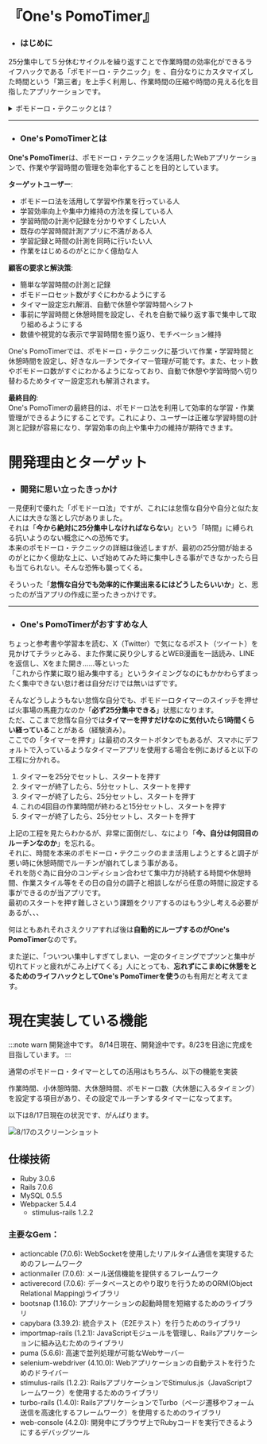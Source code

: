 # 『One's PomoTimer』

* ### はじめに
25分集中して５分休むサイクルを繰り返すことで作業時間の効率化ができるライフハックである「ポモドーロ・テクニック」を
、自分なりにカスタマイズした時間という「第三者」を上手く利用し、作業時間の圧縮や時間の見える化を目指したアプリケーションです。  

<details><summary>ポモドーロ・テクニックとは？</summary>

ChatGPTに「**ポモドーロ・テクニックというライフハックについて、まったく知らない人に向けて詳しく説明してください。**」と聞くと以下の回答が生成されました。大体あってます。

>ポモドーロ・テクニックは、時間管理と集中力向上を目的としたライフハック（生活改善術）です。1980年代にイタリア人のフランチェスコ・シリロによって開発されました。この名前は、彼が使っていたキッチンタイマーの形状がトマト（イタリア語で「ポモドーロ」）に似ていたことから名付けられました。
>ポモドーロ・テクニックの基本的な考え方は、短期間の集中力を最大限に引き出すことで、効率的かつ持続可能な働き方を実現することです。具体的な方法は以下の通りです。
>
>1. タスクをリストアップする
>まず始めに、やるべき仕事やタスクをリストアップします。これにより、何をすべきか明確にし、優先順位を決めることができます。
>
>2. 25分間集中して作業する
>キッチンタイマーやスマートフォンのタイマー機能を使って、25分間（1ポモドーロ）設定します。その間は集中してタスクに取り組みます。途中で気が散るようなことがあれば、それもメモしておいて後で対処するようにします。
>
>3. 5分間休憩する
>1ポモドーロ終了後、5分間の休憩時間を設けます。この時間はストレッチや水分補給など軽いリフレッシュ活動に使います。
>
>4. 繰り返す
>再び25分間作業し、5分間休憩するサイクルを繰り返します。4回目のポモドーロが終わったら、今度は15～30分の長めの休憩を取ります。
>
>この方法では、一定期間集中して作業し続けることで効率的な成果が得られるだけでなく、定期的な休憩も設けることで疲労やストレス蓄積を防ぐ効果があります。また、タイマーを使うことで時間に対する意識が高まり、無駄な時間を減らすことができます。
>
>ポモドーロ・テクニックは個人の作業スタイルや状況に応じてカスタマイズすることも可能です。例えば、集中力が持続する時間や休憩時間を調整したり、タスクの分割方法を工夫したりすることで、より効果的な働き方が実現できます。
</details>

---

* ### One's PomoTimerとは
**One's PomoTimer**は、ポモドーロ・テクニックを活用したWebアプリケーションで、作業や学習時間の管理を効率化することを目的としています。  

**ターゲットユーザー**:
- ポモドーロ法を活用して学習や作業を行っている人
- 学習効率向上や集中力維持の方法を探している人
- 学習時間の計測や記録を分かりやすくしたい人
- 既存の学習時間計測アプリに不満がある人
- 学習記録と時間の計測を同時に行いたい人
- 作業をはじめるのがとにかく億劫な人

**顧客の要求と解決策**:
- 簡単な学習時間の計測と記録
- ポモドーロセット数がすぐにわかるようにする
- タイマー設定忘れ解消、自動で休憩や学習時間へシフト
- 事前に学習時間と休憩時間を設定し、それを自動で繰り返す事で集中して取り組めるようにする
- 数値や視覚的な表示で学習時間を振り返り、モチベーション維持

One's PomoTimerでは、ポモドーロ・テクニックに基づいて作業・学習時間と休憩時間を設定し、好きなルーチンでタイマー管理が可能です。また、セット数やポモドーロ数がすぐにわかるようになっており、自動で休憩や学習時間へ切り替わるためタイマー設定忘れも解消されます。

**最終目的**:  
One's PomoTimerの最終目的は、ポモドーロ法を利用して効率的な学習・作業管理ができるようにすることです。これにより、ユーザーは正確な学習時間の計測と記録が容易になり、学習効率の向上や集中力の維持が期待できます。

# 開発理由とターゲット

* ### 開発に思い立ったきっかけ
一見便利で優れた「ポモドーロ法」ですが、これには怠惰な自分や自分と似た友人には大きな落とし穴がありました。  
それは「**今から絶対に25分集中しなければならない**」という「時間」に縛られる抗いようのない概念にへの恐怖です。  
本来のポモドーロ・テクニックの詳細は後述しますが、最初の25分間が始まるのがとにかく億劫な上に、いざ始めてみた時に集中しきる事ができなかったら目も当てられない。そんな恐怖も襲ってくる。  

そういった「**怠惰な自分でも効率的に作業出来るにはどうしたらいいか**」と、思ったのが当アプリの作成に至ったきっかけです。

---

* ### One's PomoTimerがおすすめな人
ちょっと参考書や学習本を読む、X（Twitter）で気になるポスト（ツイート）を見かけてチラッとみる、また作業に戻り少しするとWEB漫画を一話読み、LINEを返信し、Xをまた開き......等といった  
「これから作業に取り組み集中する」というタイミングなのにもかかわらずまったく集中できない怠け者は自分だけでは無いはずです。  

そんなどうしようもない怠惰な自分でも、ポモドーロタイマーのスイッチを押せば火事場の馬鹿力なのか「**必ず25分集中できる**」状態になります。  
ただ、ここまで怠惰な自分では**タイマーを押すだけなのに気付いたら1時間くらい経っている**ことがある（経験済み）。  
ここでの「タイマーを押す」は最初のスタートボタンでもあるが、スマホにデフォルトで入っているようなタイマーアプリを使用する場合を例にあげると以下の工程に分かれる。

1. タイマーを25分でセットし、スタートを押す
2. タイマーが終了したら、5分セットし、スタートを押す
3. タイマーが終了したら、25分セットし、スタートを押す
4. これの4回目の作業時間が終わると15分セットし、スタートを押す
5. タイマーが終了したら、25分セットし、スタートを押す

上記の工程を見たらわかるが、非常に面倒だし、なにより「**今、自分は何回目のルーチンなのか**」を忘れる。  
それに、時間を本来のポモドーロ・テクニックのまま活用しようとすると調子が悪い時に休憩時間でルーチンが崩れてしまう事がある。  
それを防ぐ為に自分のコンディション合わせて集中力が持続する時間や休憩時間、作業スタイル等をその日の自分の調子と相談しながら任意の時間に設定する事ができるのが当アプリです。  
最初のスタートを押す難しさという課題をクリアするのはもう少し考える必要があるが、、、  

何はともあれそれさえクリアすれば後は**自動的にループするのがOne's PomoTimer**なのです。

また逆に、「ついつい集中しすぎてしまい、一定のタイミングでプツンと集中が切れてドッと疲れがこみ上げてくる」人にとっても、**忘れずにこまめに休憩をとるためのライフハックとしてOne's PomoTimerを使う**のも有用だと考えてます。

# 現在実装している機能

:::note warn
開発途中です。
8/14日現在、開発途中です。8/23を目途に完成を目指しています。
:::

通常のポモドーロ・タイマーとしての活用はもちろん、以下の機能を実装  

作業時間、小休憩時間、大休憩時間、ポモドーロ数（大休憩に入るタイミング）を設定する項目があり、その設定でルーチンするタイマーになってます。  

以下は8/17日現在の状況です、がんばります。

![8/17のスクリーンショット](https://github.com/Ka-Na03/One-s_PomoTimer/assets/130237347/2fc927b8-96ab-4684-988b-5f31936ac4fa)


## 仕様技術
- Ruby 3.0.6
- Rails 7.0.6
- MySQL 0.5.5
- Webpacker 5.4.4
  - stimulus-rails 1.2.2

### 主要なGem：
- actioncable (7.0.6): WebSocketを使用したリアルタイム通信を実現するためのフレームワーク
- actionmailer (7.0.6): メール送信機能を提供するフレームワーク
- activerecord (7.0.6): データベースとのやり取りを行うためのORM(Object Relational Mapping)ライブラリ
- bootsnap (1.16.0): アプリケーションの起動時間を短縮するためのライブラリ
- capybara (3.39.2): 統合テスト（E2Eテスト）を行うためのライブラリ
- importmap-rails (1.2.1): JavaScriptモジュールを管理し、Railsアプリケーションに組み込むためのライブラリ
- puma (5.6.6): 高速で並列処理が可能なWebサーバー
- selenium-webdriver (4.10.0): Webアプリケーションの自動テストを行うためのドライバー
- stimulus-rails (1.2.2): RailsアプリケーションでStimulus.js（JavaScriptフレームワーク）を使用するためのライブラリ
- turbo-rails (1.4.0): RailsアプリケーションでTurbo（ページ遷移やフォーム送信を高速化するフレームワーク）を使用するためのライブラリ
- web-console (4.2.0): 開発中にブラウザ上でRubyコードを実行できるようにするデバッグツール